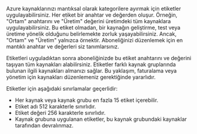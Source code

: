 Azure kaynaklarınızı mantıksal olarak kategorilere ayırmak için etiketler uygulayabilirsiniz. Her etiket bir anahtar ve değerden oluşur. Örneğin, "Ortam" anahtarını ve "Üretim" değerini üretimdeki tüm kaynaklara uygulayabilirsiniz. Bu etiket olmadan, bir kaynağın geliştirme, test veya üretime yönelik olduğunu belirlemekte zorluk yaşayabilirsiniz. Ancak, "Ortam" ve "Üretim" yalnızca örnektir. Aboneliğinizi düzenlemek için en mantıklı anahtar ve değerleri siz tanımlarsınız.

Etiketleri uyguladıktan sonra aboneliğinizde bu etiket anahtarını ve değerini taşıyan tüm kaynakları alabilirsiniz. Etiketler farklı kaynak gruplarında bulunan ilgili kaynakları almanızı sağlar. Bu yaklaşım, faturalama veya yönetim için kaynakları düzenlemeniz gerektiğinde yararlıdır.

Etiketler için aşağıdaki sınırlamalar geçerlidir:

* Her kaynak veya kaynak grubu en fazla 15 etiket içerebilir. 
* Etiket adı 512 karakterle sınırlıdır.
* Etiket değeri 256 karakterle sınırlıdır. 
* Kaynak grubuna uygulanan etiketler, bu kaynak grubundaki kaynaklar tarafından devralınmaz. 



<!--HONumber=Feb17_HO1-->


